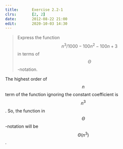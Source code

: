```yaml
---
title:      Exercise 2.2-1
clrs:       [2, 2]
date:       2012-08-22 21:00
edit:       2020-10-03 14:30
---
```


> Express the function $$n^3/1000 - 100n^2 - 100n + 3$$ in terms of $$\Theta$$-notation.

The highest order of $$n$$ term of the function ignoring the constant coefficient is $$n^3$$. So, the function in $$\Theta$$-notation will be $$\Theta(n^3)$$.
